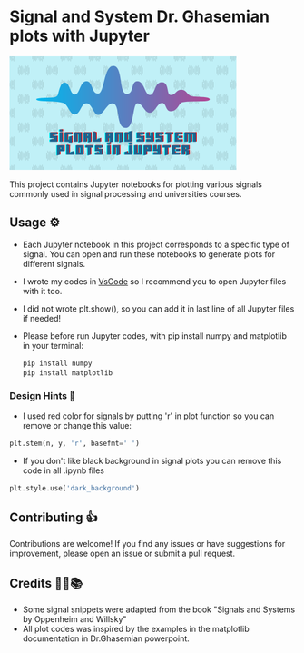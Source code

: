 # Signal and System Dr. Ghasemian plots with Jupyter

![banner of project](assets/banner.png)

This project contains Jupyter notebooks for plotting various signals commonly used in signal processing and universities courses.

## Usage ⚙️

- Each Jupyter notebook in this project corresponds to a specific type of signal. You can open and run these notebooks to generate plots for different signals.
- I wrote my codes in [VsCode](https://code.visualstudio.com/) so I recommend you to open Jupyter files with it too.
- I did not wrote plt.show(), so you can add it in last line of all Jupyter files if needed!
- Please before run Jupyter codes, with pip install numpy and matplotlib in your terminal:

  ```bash
  pip install numpy
  pip install matplotlib
  ```

### Design Hints 🎨

- I used red color for signals by putting 'r' in plot function so you can remove or change this value:

```python
plt.stem(n, y, 'r', basefmt=' ')
```

- If you don't like black background in signal plots you can remove this code in all .ipynb files

```python
plt.style.use('dark_background')
```

## Contributing 👍

Contributions are welcome! If you find any issues or have suggestions for improvement, please open an issue or submit a pull request.

## Credits 🧑‍🏫📚

- Some signal snippets were adapted from the book "Signals and Systems by Oppenheim and Willsky"
- All plot codes was inspired by the examples in the matplotlib documentation in Dr.Ghasemian powerpoint.
